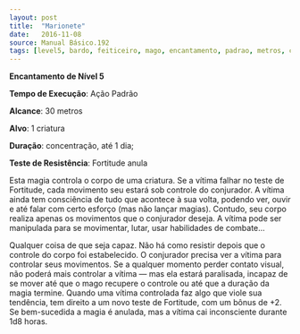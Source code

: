 ```yaml
---
layout: post
title:  "Marionete"
date:   2016-11-08
source: Manual Básico.192
tags: [level5, bardo, feiticeiro, mago, encantamento, padrao, metros, criatura, concentracao, dia, fortitude, anula]
---
```


**Encantamento de Nível 5**

**Tempo de Execução**: Ação Padrão

**Alcance**: 30 metros

**Alvo**: 1 criatura

**Duração**: concentração, até 1 dia;

**Teste de Resistência**: Fortitude anula

Esta magia controla o corpo de uma criatura. Se a vítima falhar no teste de Fortitude, cada movimento seu estará sob controle do conjurador.
A vítima ainda tem consciência de tudo que acontece à sua volta, podendo ver, ouvir e até falar com certo esforço (mas não lançar magias). 
Contudo, seu corpo realiza apenas os movimentos que o conjurador deseja. A vítima pode ser manipulada para se movimentar, lutar, usar habilidades de combate... 

Qualquer coisa de que seja capaz. Não há como resistir depois que o controle do corpo foi estabelecido.
O conjurador precisa ver a vítima para controlar seus movimentos. Se a qualquer momento perder contato visual, não poderá mais controlar a vítima — mas ela estará paralisada, incapaz de se mover até que o mago recupere o controle ou até que a duração da magia termine.
Quando uma vítima controlada faz algo que viole sua tendência, tem direito a um novo teste de Fortitude, com um bônus de +2. Se bem-sucedida a magia é anulada, mas a vítima cai inconsciente durante 1d8 horas.